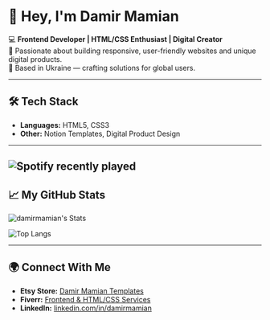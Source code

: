 # 👋 Hey, I'm Damir Mamian

💻 **Frontend Developer | HTML/CSS Enthusiast | Digital Creator**  
🚀 Passionate about building responsive, user-friendly websites and unique digital products.  
📍 Based in Ukraine — crafting solutions for global users.  

---

## 🛠 Tech Stack
- **Languages:** HTML5, CSS3
- **Other:** Notion Templates, Digital Product Design

---
![Spotify recently played](https://spotify-recently-played-readme.vercel.app/api?user=Damir)
---

## 📈 My GitHub Stats

![damirmamian's Stats](https://github-readme-stats.vercel.app/api?username=damirmamian&theme=vue-dark&show_icons=true&hide_border=true&count_private=true)

![Top Langs](https://github-readme-stats.vercel.app/api/top-langs/?username=damirmamian&theme=vue-dark&layout=compact&hide_border=true)

---

## 🌍 Connect With Me
- **Etsy Store:** [Damir Mamian Templates](https://www.etsy.com/shop/DamirMamian)
- **Fiverr:** [Frontend & HTML/CSS Services](https://www.fiverr.com/damirr07?public_mode=true)
- **LinkedIn:** [linkedin.com/in/damirmamian](https://www.linkedin.com/in/damir-mamian-999335250/)
